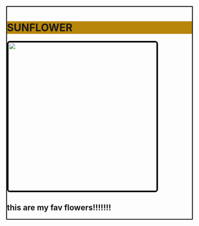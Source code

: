 <!DOCTYPE HTML>
<head>
<head>
<title>ourwebsite</title>
</head>
<style>
.car{
        border:2px solid black;}
.img-border
{
        border:4px solid rgb(0, 0, 0);
         border-radius:8px;
        width: 400px;}    
</style>
</head>
<body>
<div class="car">
<h1 style ="background-color: darkgoldenrod;">SUNFLOWER</h1>
<img src="sunflower.webp" class="img img-border">
<h2>this are my fav flowers!!!!!!!
</h2>
</div>
</body>
